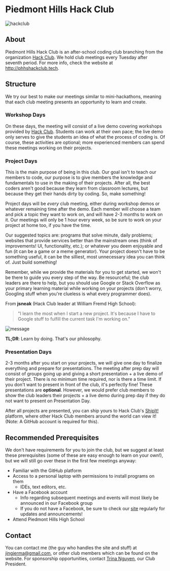 # Piedmont Hills Hack Club
![hackclub](https://puu.sh/xfpEd/d8fbae5690.png)
## About
Piedmont Hills Hack Club is an after-school coding club branching from the
organization [Hack Club](https://hackclub.com). We hold club meetings every
Tuesday after seventh period. For more info, check the website at
http://phhshackclub.tech.
## Structure
We try our best to make our meetings similar to mini-hackathons, meaning that
each club meeting presents an opportunity to learn and create.
### Workshop Days
On these days, the meeting will consist of a live demo covering workshops
provided by [Hack Club](https://hackclub.com). Students can work at their own
pace; the live demo only serves to give the students an idea of what the process
of coding is. Of course, these activities are optional; more experienced members
can spend these meetings working on their projects.
### Project Days
This is the main purpose of being in this club. Our goal isn't to teach our
members to code, our purpose is to give members the knowledge and fundamentals
to use in the making of their projects. After all, the best coders aren't good
because they learn from classroom lectures, but because they get their hands
dirty by coding. So, make something!

Project days will be *every* club meeting, either during workshop demos or
whatever remaining time after the demo. Each member will choose a team and pick
a topic they want to work on, and will have 2-3 months to work on it. Our meetings
will only be 1 hour every week, so be sure to work on your project at home too,
if you have the time.

Our suggested topics are: programs that solve minute, daily problems;
websites that provide services better than the mainstream ones
(think of improvements! UI, functionality, etc.); or whatever you deem enjoyable
and fun (it can be a game or a meme generator). Your project doesn't have to be
something useful, it can be the silliest, most unnecessary idea you can think
of. Just build something!

Remember, while we provide the materials for you to get started, we won't be
there to guide you every step of the way. Be resourceful; the club leaders are
there to help, but you should use Google or Stack Overflow as your primary
learning material while working on your projects (don't worry,
Googling stuff when you're clueless is what every programmer does).

From **jsneak** (Hack Club leader at William Fremd High School):
> "I learn the most when I start a new project. It's because I have to
Google stuff to fulfill the current task I'm working on."

![message](https://puu.sh/xfomC/5743a96070.png)

**TL;DR**: Learn by doing. That's our philosophy.

### Presentation Days
2-3 months after you start on your projects, we will give one day to finalize
everything and prepare for presentations. The meeting after prep day will
consist of groups going up and giving a short presentation + a live demo of
their project. There is no minimum time required, nor is there a time limit.
If you don't want to present in front of the club, it's perfectly fine! These
presentations are **optional**. However, we would prefer club members to show the
club leaders their projects + a live demo during prep day if they do not want
to present on Presentation Day.

After all projects are presented, you can ship yours to Hack Club's
[ShipIt!](https://shipit.hackclub.com) platform, where other Hack Club members
around the world can view it! (Note: A GitHub account is required for this).

## Recommended Prerequisites
We don't have requirements for you to join the club, but we suggest at least
these prerequisites (some of these are easy enough to learn on your own!), but
we will still go over these in the first few meetings anyway:
* Familiar with the GitHub platform
* Access to a personal laptop with permissions to install programs on them
    * IDEs, text editors, etc.
* Have a Facebook account
    * Info regarding subsequent meetings and events
    will most likely be announced in our Facebook group
    * If you do not have a Facebook, be sure to check our
    [site](https://phhshackclub.tech) regularly for updates and announcements!
* Attend Piedmont Hills High School

## Contact
You can contact me (the guy who handles the site and stuff) at
[jingjerma@gmail.com](mailto:jingjerma@gmail.com), or other club members
which can be found on the website. For sponsorship opportunities, contact
[Trina Nguyen](mailto:tvrn@gmail.com), our Club President.
